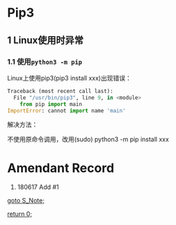 # Pip3
## 1 Linux使用时异常
### 1.1 使用`python3 -m pip`
Linux上使用pip3(pip3 install xxx)出现错误：
```Python
Traceback (most recent call last):
  File "/usr/bin/pip3", line 9, in <module>
    from pip import main
ImportError: cannot import name 'main'
```
解决方法：

不使用原命令调用，改用(sudo) python3 -m pip install xxx

# Amendant Record
1. 180617 Add #1

[goto S_Note;](../README.md)

[return 0;](#pip3)
